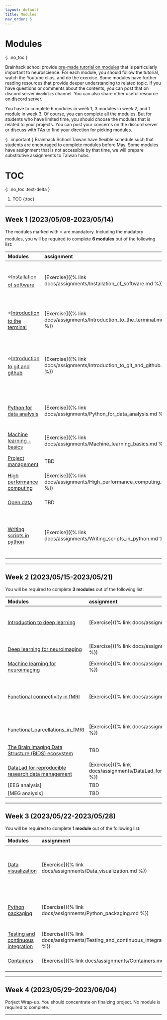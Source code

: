 ```yaml
---
layout: default
title: Modules
nav_order: 5
---
```


# Modules
{: .no_toc }

Brainhack school provide [pre-made tutorial on modules](https://school.brainhackmtl.org/modules/) that is particularly important to neuroscience. For each module, you should follow the tutorial, watch the Youtube clips, and do the exercise. Some modules have further reading resources that provide deeper understanding to related topic. If you have questions or comments about the contents, you can post that on discord server `#modules` channel. You can also share other useful resource on discord server. 

You have to complete 6 modules in week 1, 3 modules in week 2, and 1 module in week 3. Of course, you can complete all the modules. But for students who have limited time, you should choose the modules that is related to your projects. You can post your concerns on the discord server or discuss with TAs to find your direction for picking modules. 

{: .important }
Brainhack School Taiwan have flexible schedule such that students are encouraged to complete modules before May. Some modules have assignment that is not accessible by that time, we will prepare substitutive assignments to Taiwan hubs.

# TOC
{: .no_toc .text-delta }

1. TOC
{:toc}

---

## Week 1 (2023/05/08-2023/05/14)
The modules marked with ⭐ are mandatory. Including the madatory modules, you will be required to complete **6 modules** out of the following list:

| Modules                                                                                            |             assignment    | TA(s)                                      |
|:---------------------------------------------------------------------------------------------------|:---------------------------|:-------------------------------------------| 
| ⭐[Installation of software](https://school.brainhackmtl.org/modules/installation)                  | [Exercise]({% link docs/assignments/Installation_of_software.md %}) | Chih-Chia Hsing, Yu-Shiang Su              |
| ⭐[Introduction to the terminal](https://school.brainhackmtl.org/modules/introduction_to_terminal)  | [Exercise]({% link docs/assignments/Introduction_to_the_terminal.md %}) | Po-Hsuan Huang, Chih-Chia Hsing            |
| ⭐[Introduction to git and github](https://school.brainhackmtl.org/modules/git_github)              | [Exercise]({% link docs/assignments/Introduction_to_git_and_github.md %}) | Amanda Lin, Yun-Han Hsu, Chih-Chia Hsing   |
| [Python for data analysis](https://school.brainhackmtl.org/modules/python_data_analysis)           | [Exercise]({% link docs/assignments/Python_for_data_analysis.md %}) | Amanda Lin, Po-Hsuan Huang, Yun Chuang     |
| [Machine learning - basics](https://school.brainhackmtl.org/modules/machine_learning_basics)       | [Exercise]({% link docs/assignments/Machine_learning_basics.md %}) | Ruo-Chi Yao                                |
| [Project management](https://school.brainhackmtl.org/modules/project_management)                   | TBD | Chih-Chia Hsing                            |
| [High performance computing](https://school.brainhackmtl.org/modules/hpc)                          | [Exercise]({% link docs/assignments/High_performance_computing.md %}) | Yu-Shiang Su                               |
| [Open data](https://school.brainhackmtl.org/modules/open_data)                                     | TBD | Chih-Chia Hsing                            |
| [Writing scripts in python](https://school.brainhackmtl.org/modules/python_scripts)                | [Exercise]({% link docs/assignments/Writing_scripts_in_python.md %}) | Amanda Lin, Po-Hsuan Huang, Yun-Han Hsu    |

---

## Week 2 (2023/05/15-2023/05/21)
You will be required to complete **3 modules** out of the following list:

| Modules                                                                                                    |              assignment    | TA(s)                                  |
|:-----------------------------------------------------------------------------------------------------------|:---------------------------|:---------------------------------------|
| [Introduction to deep learning](https://school.brainhackmtl.org/modules/deep_learning_intro)               | [Exercise]({% link docs/assignments/Introduction_to_deep_learning.md %}) | Ding-Ruey Yeh, Ruo-Chi Yao             |
| [Deep learning for neuroimaging](https://school.brainhackmtl.org/modules/dl_for_neuroimaging)              | [Exercise]({% link docs/assignments/Deep_learning_for_neuroimaging.md %}) | Yu-Shiang Su                           |
| [Machine learning for neuroimaging](https://school.brainhackmtl.org/modules/machine_learning_neuroimaging) | [Exercise]({% link docs/assignments/Machine_learning_for_neuroimaging.md %}) | Ruo-Chi Yao                            |
| [Functional connectivity in fMRI](https://school.brainhackmtl.org/modules/fmri_connectivity)               | [Exercise]({% link docs/assignments/Functional_connectivity_in_fMRI.md %}) | Ding-Ruey Yeh, Yun Chuang, Chih-Chia   |
| [Functional_parcellations_in_fMRI](https://school.brainhackmtl.org/modules/fmri_parcellation)              | [Exercise]({% link docs/assignments/Functional_parcellations_in_fMRI.md %}) | Ding-Ruey Yeh                          |
| [The Brain Imaging Data Structure (BIDS) ecosystem](https://school.brainhackmtl.org/modules/bids)          | TBD | Chih-Chia Hsing                        |
| [DataLad for reproducible research data management](https://school.brainhackmtl.org/modules/datalad)       | [Exercise]({% link docs/assignments/DataLad_for_reproducible_research_data_management.md %}) | Yu-Shiang Su                           |
|[EEG analysis]             | TBD                                                      |                                        |
|[MEG analysis]             | TBD                                                      |                                        |

---

## Week 3 (2023/05/22-2023/05/28)
You will be required to complete **1 module** out of the following list:

| Modules                                                                                                    |              assignment    | TA(s)                                  |
|:-----------------------------------------------------------------------------------------------------------|:---------------------------|:---------------------------------------|
| [Data visualization](https://school.brainhackmtl.org/modules/python_visualization)                         | [Exercise]({% link docs/assignments/Data_visualization.md %}) | Yun Chuang, Yun-Han Hsu, Amanda Lin    |
| [Python packaging](https://school.brainhackmtl.org/modules/packaging)                                      | [Exercise]({% link docs/assignments/Python_packaging.md %}) | Amanda Lin, Po-Hsuan Huang, Yun Chuang |
| [Testing and continuous integration](https://school.brainhackmtl.org/modules/testing)                      | [Exercise]({% link docs/assignments/Testing_and_continuous_integration.md %}) | Yu-Shiang Su                           |
| [Containers](https://school.brainhackmtl.org/modules/containers)                                           | [Exercise]({% link docs/assignments/Containers.md %}) | Yu-Shiang Su                           |

---

## Week 4 (2023/05/29-2023/06/04)
Porject Wrap-up. You should concentrate on finalzing project. No module is required to complete.

---
